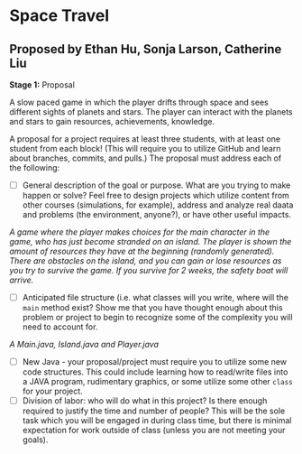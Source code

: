 # Space Travel

## Proposed by Ethan Hu, Sonja Larson, Catherine Liu

**Stage 1:** Proposal

A slow paced game in which the player drifts through space and sees different sights of planets and stars. The player can interact with the planets and stars to gain resources, achievements, knowledge.

A proposal for a project requires at least three students,
with at least one student from each block! (This will require
you to utilize GitHub and learn about branches, commits, and pulls.)
The proposal must address each of the following:

- [ ] General description of the goal or purpose. What are you trying to make happen or solve? Feel free to design projects which utilize content from other courses (simulations, for example), address and analyze real daata and problems (the environment, anyone?), or have other useful impacts.

_A game where the player makes choices for the main character in the game, who has just become stranded on an island. The player is shown the amount of resources they have at the beginning (randomly generated). There are obstacles on the island, and you can gain or lose resources as you try to survive the game. If you survive for 2 weeks, the safety boat will arrive._

- [ ] Anticipated file structure (i.e. what classes will you write, where will the `main` method exist? Show me that you have thought enough about this problem or project to begin to recognize some of the complexity you will need to account for.

_A Main.java, Island.java and Player.java_

- [ ] New Java - your proposal/project must require you to utilize some new code structures. This could include learning how to read/write files into a JAVA program, rudimentary graphics, or some utilize some other `class` for your project.
- [ ] Division of labor: who will do what in this project? Is there enough required to justify the time and number of people? This will be the sole task which you will be engaged in during class time, but there is minimal expectation for work outside of class (unless you are not meeting your goals).
